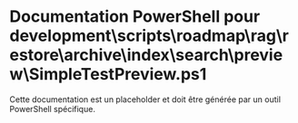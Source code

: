 # Documentation PowerShell pour development\scripts\roadmap\rag\restore\archive\index\search\preview\SimpleTestPreview.ps1

Cette documentation est un placeholder et doit être générée par un outil PowerShell spécifique.
